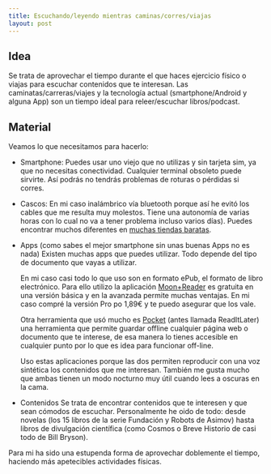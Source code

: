 ```yaml
---
title: Escuchando/leyendo mientras caminas/corres/viajas
layout: post
---
```



## Idea 

Se trata de aprovechar el tiempo durante el que haces ejercicio físico o viajas para escuchar contenidos que te interesan. Las caminatas/carreras/viajes y la tecnología actual (smartphone/Android y alguna App) son un tiempo ideal para releer/escuchar libros/podcast.

## Material

Veamos lo que necesitamos para hacerlo:

* Smartphone: Puedes usar uno viejo que no utilizas y sin tarjeta sim, ya que no necesitas conectividad. Cualquier terminal obsoleto puede sirvirte. Así podrás no tendrás problemas de  roturas o pérdidas si corres.

* Cascos: En mi caso inalámbrico vía bluetooth  porque así he evitó los cables que me resulta muy molestos. Tiene una autonomía de varias horas con lo cual no va a tener problema incluso varios días). Puedes encontrar muchos diferentes en [muchas tiendas baratas](http://www.dx.com/s/bluetooth+headset).

* Apps (como sabes el mejor smartphone sin unas buenas Apps no es nada) Existen muchas apps que puedes utilizar. Todo depende del tipo de documento que vayas a utilizar. 
	
	En mi caso casi todo lo que uso son en formato ePub, el formato de libro electrónico. Para ello utilizo la aplicación [Moon+Reader](https://play.google.com/store/apps/details?id=com.flyersoft.moonreader&hl=es) es gratuita en una versión básica y en la avanzada permite muchas ventajas. En mi caso compré la versión Pro po 1,89€ y te puedo asegurar que los vale.

	Otra herramienta que usó mucho es [Pocket](https://play.google.com/store/apps/details?id=com.ideashower.readitlater.pro&hl=es) (antes llamada ReadItLater) una herramienta que permite guardar offline cualquier página web o documento que te interese, de esa manera lo tienes accesible en cualquier punto por lo que es idea para funcionar off-line.

	Uso estas aplicaciones porque las dos permiten reproducir con una voz sintética los contenidos que me interesan. También me gusta mucho que ambas tienen un modo nocturno muy útil cuando lees a oscuras en la cama.

* Contenidos Se trata de encontrar contenidos que te interesen y que sean cómodos de escuchar. Personalmente he oido de todo: desde novelas (los 15 libros de la serie Fundación y Robots de Asimov) hasta libros de divulgación científica (como Cosmos o Breve Historio de casi todo de Bill Bryson).

Para mi ha sido una estupenda forma de aprovechar doblemente el tiempo, haciendo más apetecibles actividades físicas.